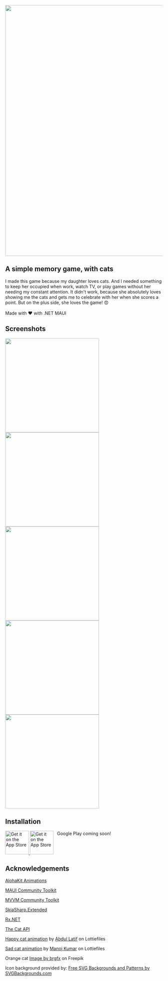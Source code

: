 <img src="https://github.com/matt-goldman/CatMatch/blob/main/assets/banner.png?raw=true" width=800 />

## A simple memory game, with cats

I made this game because my daughter loves cats. And I needed something to keep her occupied when work, watch TV, or play games without her needing my constant attention. It didn't work, because she absolutely loves showing me the cats and gets me to celebrate with her when she scores a point. But on the plus side, she loves the game! 😍
<br/><br/>
Made with ♥️ with .NET MAUI

## Screenshots

<img src="https://github.com/matt-goldman/CatMatch/blob/main/assets/screenshot1.webp?raw=true" width=300 /> <img src="https://github.com/matt-goldman/CatMatch/blob/main/assets/screenshot2.webp?raw=true" width=300 /> <img src="https://github.com/matt-goldman/CatMatch/blob/main/assets/screenshot3.webp?raw=true" width=300 /> <img src="https://github.com/matt-goldman/CatMatch/blob/main/assets/screenshot4.webp?raw=true" width=300 /><img src="https://github.com/matt-goldman/CatMatch/blob/main/assets/screenshot5.webp?raw=true" width=300 />

## Installation

<div style="display:flex; align-items:middle;">
  <a href='https://apps.apple.com/us/app/catmatch/id6480281162'>
    <picture>
        <source media="(prefers-color-scheme: dark)" srcset="./dark.png">
        <img src='https://github.com/matt-goldman/CatMatch/blob/main/assets/app-store-white.svg' alt='Get it on the App Store' Height="75"/>
    </picture>
    <picture>
        <source media="(prefers-color-scheme: light)" srcset="./dark.png">
        <img src='https://github.com/matt-goldman/CatMatch/blob/main/assets/app-store-black.svg' alt='Get it on the App Store' Height="75"/>
    </picture>
  </a>
  &nbsp;&nbsp;
  Google Play coming soon!
</div>

## Acknowledgements

[AlohaKit Animations](https://github.com/jsuarezruiz/AlohaKit.Animations)

[MAUI Community Toolkit](https://github.com/CommunityToolkit/Maui/)

[MVVM Community Toolkit](https://learn.microsoft.com/en-au/dotnet/communitytoolkit/mvvm/)

[SkiaSharp.Extended](https://mono.github.io/SkiaSharp.Extended/index.html)

[Rx.NET](https://github.com/dotnet/reactive)

[The Cat API](https://thecatapi.com/)


[Happy cat animation](https://lottiefiles.com/animations/cat-feeling-love-emotionsexpression-emojisticker-animation-lr3WdNpMuP) by [Abdul Latif](https://lottiefiles.com/animoox) on Lottiefiles

[Sad cat animation](https://lottiefiles.com/animations/lazy-cat-j3KIEIX2NB) by [Manoj Kumar](https://lottiefiles.com/manoj61) on Lottiefiles

Orange cat <a href="https://www.freepik.com/free-vector/sticker-template-cat-cartoon-character_18755727.htm#query=cat&position=4&from_view=author&uuid=4ad5e975-7d7f-42f4-9630-d2eaf7e7e18d">Image by brgfx</a> on Freepik

Icon background provided by: <a href="https://www.svgbackgrounds.com/set/free-svg-backgrounds-and-patterns/">Free SVG Backgrounds and Patterns by SVGBackgrounds.com</a>
